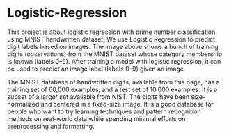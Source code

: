 # Logistic-Regression
This project is about logistic regression with prime number classification using MNIST handwritten dataset.
We use Logistic Regression to predict digit labels based on images. 
The image above shows a bunch of training digits (observations) from the MNIST dataset whose category membership is known (labels 0–9). 
After training a model with logistic regression, it can be used to predict an image label (labels 0–9) given an image.

The MNIST database of handwritten digits, available from this page, has a training set of 60,000 examples, and a test set of 10,000 examples. 
It is a subset of a larger set available from NIST. The digits have been size-normalized and centered in a fixed-size image.
It is a good database for people who want to try learning techniques and pattern recognition methods on real-world data 
while spending minimal efforts on preprocessing and formatting.
